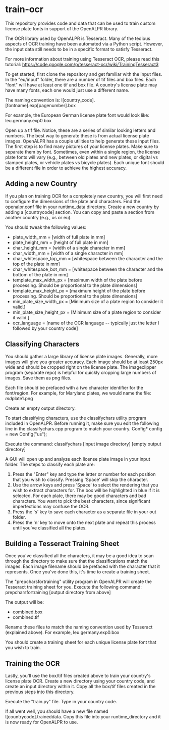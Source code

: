 train-ocr
=========

This repository provides code and data that can be used to train custom license plate fonts in support of the OpenALPR library.

The OCR library used by OpenALPR is Tesseract.  Many of the tedious aspects of OCR training have been automated via a Python script.  However, the input data still needs to be in a specific format to satisfy Tesseract.

For more information about training using Tesseract OCR, please read this tutorial: https://code.google.com/p/tesseract-ocr/wiki/TrainingTesseract3

To get started, first clone the repository and get familiar with the input files.  In the "eu/input" folder, there are a number of tif files and box files.  Each "font" will have at least one tif and box file.  A country's license plate may have many fonts, each one would just use a different name.

The naming convention is:
l[country_code].[fontname].exp[pagenumber].box

For example, the European German license plate font would look like:
leu.germany.exp0.box

Open up a tif file.  Notice, these are a series of similar looking letters and numbers.  The best way to generate these is from actual license plate images.  OpenALPR has a couple utilities to help generate these input files.  The first step is to find many pictures of your license plates.  Make sure to separate them by font.  Sometimes, even within a single region, the license plate fonts will vary (e.g., between old plates and new plates, or digital vs stamped plates, or vehicle plates vs bicycle plates).  Each unique font should be a different file in order to achieve the highest accuracy.

Adding a new Country
--------------------
If you plan on training OCR for a completely new country, you will first need to configure the dimensions of the plate and characters.  Find the openalpr.conf file in your runtime_data directory.  Create a new country by adding a [countrycode] section.  You can copy and paste a section from another country (e.g., us or eu).  

You should tweak the following values:

  - plate_width_mm = [width of full plate in mm]
  - plate_height_mm = [height of full plate in mm]
  - char_height_mm = [width of a single character in mm]
  - char_width_mm = [width of a single character in mm]
  - char_whitespace_top_mm = [whitespace between the character and the top of the plate in mm]
  - char_whitespace_bot_mm = [whitespace between the character and the bottom of the plate in mm]
  - template_max_width_px = [maximum width of the plate before processing.  Should be proportional to the plate dimensions]
  - template_max_height_px = [maximum height of the plate before processing.  Should be proportional to the plate dimensions]
  - min_plate_size_width_px = [Minimum size of a plate region to consider it valid.]
  - min_plate_size_height_px = [Minimum size of a plate region to consider it valid.]
  - ocr_language = [name of the OCR language -- typically just the letter l followed by your country code]


Classifying Characters
----------------------

You should gather a large library of license plate images.  Generally, more images will give you greater accuracy.  Each image should be at least 250px wide and should be cropped right on the license plate.  The imageclipper program (separate repo) is helpful for quickly cropping large numbers of images.  Save them as png files.

Each file should be prefaced with a two character identifier for the font/region.  For example, for Maryland plates, we would name the file:
*md*plate1.png

Create an empty output directory.

To start classifying characters, use the classifychars utility program included in OpenALPR.  Before running it, make sure you edit the following line in the classifychars.cpp program to match your country.
  Config* config = new Config("us");
  
Execute the command:
  classifychars [input image directory] [empty output directory]

A GUI will open up and analyze each license plate image in your input folder.  The steps to classify each plate are:
  1. Press the "Enter" key and type the letter or number for each position that you wish to classify.  Pressing 'Space' will skip the character.
  2. Use the arrow keys and press 'Space' to select the rendering that you wish to extract characters for.  The box will be highlighted in blue if it is selected.  For each plate, there may be good characters and bad characters.  You want to pick the best characters, since significant imperfections may confuse the OCR.
  3. Press the 's' key to save each character as a separate file in your out folder.
  4. Press the 'n' key to move onto the next plate and repeat this process until you've classified all the plates.


Building a Tesseract Training Sheet
-----------------------------------

Once you've classified all the characters, it may be a good idea to scan through the directory to make sure that the classifications match the images.  Each image filename should be prefaced with the character that it represents.  Once you've done this, it's time to create a training sheet.

The "prepcharsfortraining" utility program in OpenALPR will create the Tesseract training sheet for you.  Execute the following command:
prepcharsfortraining [output directory from above]

The output will be:
  - combined.box
  - combined.tif

Rename these files to match the naming convention used by Tesseract (explained above).  For example, leu.germany.exp0.box

You should create a training sheet for each unique license plate font that you wish to train.

Training the OCR
----------------

Lastly, you'll use the box/tif files created above to train your country's license plate OCR.  Create a new directory using your country code, and create an input directory within it.  Copy all the box/tif files created in the previous steps into this directory.

Execute the "train.py" file.  Type in your country code.

If all went well, you should have a new file named l[countrycode].traineddata.  Copy this file into your runtime_directory and it is now ready for OpenALPR to use.

